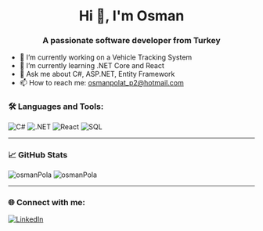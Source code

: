 <h1 align="center">Hi 👋, I'm Osman</h1>
<h3 align="center">A passionate software developer from Turkey</h3>

- 🔭 I’m currently working on a Vehicle Tracking System  
- 🌱 I’m currently learning .NET Core and React  
- 💬 Ask me about C#, ASP.NET, Entity Framework  
- 📫 How to reach me: osmanpolat_p2@hotmail.com 


### 🛠️ Languages and Tools:
![C#](https://img.shields.io/badge/C%23-239120?style=flat&logo=c-sharp&logoColor=white)
![.NET](https://img.shields.io/badge/.NET-512BD4?style=flat&logo=dotnet&logoColor=white)
![React](https://img.shields.io/badge/React-20232A?style=flat&logo=react&logoColor=61DAFB)
![SQL](https://img.shields.io/badge/SQL-4479A1?style=flat&logo=postgresql&logoColor=white)

---

### 📈 GitHub Stats
<p align="left">
  <img src="https://github-readme-stats.vercel.app/api?username=osmanPola&show_icons=true&theme=tokyonight" alt="osmanPola" />
  <img src="https://github-readme-stats.vercel.app/api/top-langs/?username=osmanPola&layout=compact&theme=tokyonight" alt="osmanPola" />
</p>

---

### 🌐 Connect with me:
[![LinkedIn](https://img.shields.io/badge/LinkedIn-blue?logo=linkedin&style=flat)](https://www.linkedin.com/in/osman-polat-6502ab349/)

